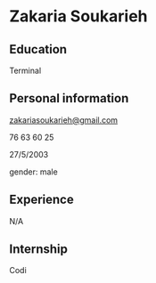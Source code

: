 # Zakaria Soukarieh 
## Education
Terminal

## Personal information
zakariasoukarieh@gmail.com 

76 63 60 25

27/5/2003

gender: male

## Experience
N/A
## Internship
Codi